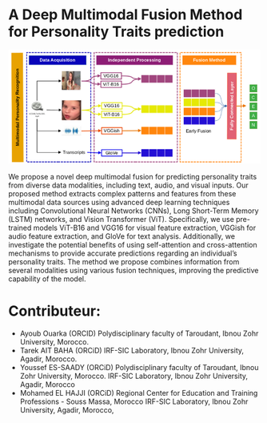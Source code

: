 # A Deep Multimodal Fusion Method for Personality Traits prediction 

![alt text](https://github.com/pr-elhajji/personality_detection/blob/main/Graphical%20Abstract.png)

We propose a novel deep multimodal fusion for predicting personality traits from diverse data modalities, including text, audio, and visual inputs. Our proposed method extracts complex patterns and features from these multimodal data sources using advanced deep learning techniques including Convolutional Neural Networks (CNNs), Long Short-Term Memory (LSTM) networks, and Vision Transformer (ViT). Specifically, we use pre-trained models ViT-B16 and VGG16 for visual feature extraction, VGGish for audio feature extraction, and GloVe for text analysis. Additionally, we investigate the potential benefits of using self-attention and cross-attention mechanisms to provide accurate predictions regarding an individual’s personality traits. The method we propose combines information from several modalities using various fusion techniques, improving the predictive capability of the model. 

# Contributeur:

* Ayoub Ouarka (ORCID)
Polydisciplinary faculty of Taroudant,  Ibnou Zohr University, Morocco.
* Tarek AIT BAHA (ORCiD)
IRF-SIC Laboratory, Ibnou Zohr University, Agadir, Morocco.
* Youssef ES-SAADY (ORCiD)
Polydisciplinary faculty of Taroudant,  Ibnou Zohr University, Morocco.
IRF-SIC Laboratory, Ibnou Zohr University, Agadir, Morocco
* Mohamed EL HAJJI (ORCiD)
Regional Center for Education and Training Professions - Souss Massa, Morocco 
IRF-SIC Laboratory, Ibnou Zohr University, Agadir, Morocco,

